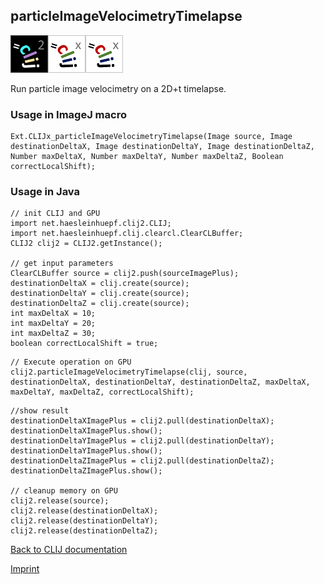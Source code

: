 ## particleImageVelocimetryTimelapse
![Image](images/mini_clij2_logo.png)![Image](images/mini_clijx_logo.png)![Image](images/mini_clijx_logo.png)

Run particle image velocimetry on a 2D+t timelapse.

### Usage in ImageJ macro
```
Ext.CLIJx_particleImageVelocimetryTimelapse(Image source, Image destinationDeltaX, Image destinationDeltaY, Image destinationDeltaZ, Number maxDeltaX, Number maxDeltaY, Number maxDeltaZ, Boolean correctLocalShift);
```


### Usage in Java
```
// init CLIJ and GPU
import net.haesleinhuepf.clij2.CLIJ;
import net.haesleinhuepf.clij.clearcl.ClearCLBuffer;
CLIJ2 clij2 = CLIJ2.getInstance();

// get input parameters
ClearCLBuffer source = clij2.push(sourceImagePlus);
destinationDeltaX = clij.create(source);
destinationDeltaY = clij.create(source);
destinationDeltaZ = clij.create(source);
int maxDeltaX = 10;
int maxDeltaY = 20;
int maxDeltaZ = 30;
boolean correctLocalShift = true;
```

```
// Execute operation on GPU
clij2.particleImageVelocimetryTimelapse(clij, source, destinationDeltaX, destinationDeltaY, destinationDeltaZ, maxDeltaX, maxDeltaY, maxDeltaZ, correctLocalShift);
```

```
//show result
destinationDeltaXImagePlus = clij2.pull(destinationDeltaX);
destinationDeltaXImagePlus.show();
destinationDeltaYImagePlus = clij2.pull(destinationDeltaY);
destinationDeltaYImagePlus.show();
destinationDeltaZImagePlus = clij2.pull(destinationDeltaZ);
destinationDeltaZImagePlus.show();

// cleanup memory on GPU
clij2.release(source);
clij2.release(destinationDeltaX);
clij2.release(destinationDeltaY);
clij2.release(destinationDeltaZ);
```


[Back to CLIJ documentation](https://clij.github.io/)

[Imprint](https://clij.github.io/imprint)
